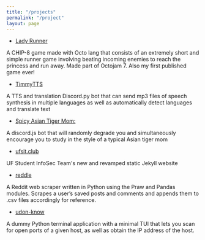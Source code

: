 ```yaml
---
title: "/projects"
permalink: "/project"
layout: page
---
```


* [Lady Runner](https://noodulz.github.io/lady-runner)

A CHIP-8 game made with Octo lang that consists of an extremely short and simple runner game involving beating incoming enemies to reach the princess and run away. Made part of Octojam 7. Also my first published game ever!

* [TimmyTTS](https://github.com/Noodulz/timmyTTS)

A TTS and translation Discord.py bot that can send mp3 files of speech synthesis in multiple languages as well as automatically detect languages and translate text

* [Spicy Asian Tiger Mom:](https://github.com/Noodulz/spicy-asian-mom-discordbot)

A discord.js bot that will randomly degrade you and simultaneously encourage you to study in the style of a typical Asian tiger mom

* [ufsit.club](https://ufsit.club)

UF Student InfoSec Team's new and revamped static Jekyll website

* [reddle](https://github.com/noodulz/reddle)

A Reddit web scraper written in Python using the Praw and Pandas modules. Scrapes a user’s saved posts and comments and appends them to .csv files accordingly for reference.

* [udon-know](https://github.com/noodulz/udon-know)

A dummy Python terminal application with a minimal TUI that lets you scan for open ports of a given host, as well as obtain the IP address of the host.